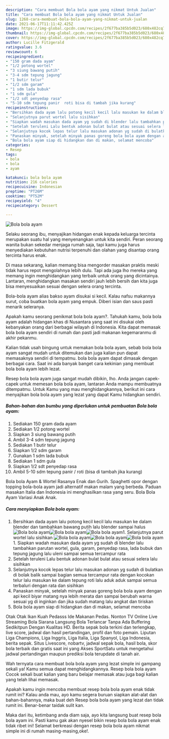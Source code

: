 ```yaml
---
description: "Cara membuat Bola bola ayam yang nikmat Untuk Jualan"
title: "Cara membuat Bola bola ayam yang nikmat Untuk Jualan"
slug: 1268-cara-membuat-bola-bola-ayam-yang-nikmat-untuk-jualan
date: 2021-06-17T11:11:42.425Z
image: https://img-global.cpcdn.com/recipes/2f677ba385b5d023/680x482cq70/bola-bola-ayam-foto-resep-utama.jpg
thumbnail: https://img-global.cpcdn.com/recipes/2f677ba385b5d023/680x482cq70/bola-bola-ayam-foto-resep-utama.jpg
cover: https://img-global.cpcdn.com/recipes/2f677ba385b5d023/680x482cq70/bola-bola-ayam-foto-resep-utama.jpg
author: Lucille Fitzgerald
ratingvalue: 3.6
reviewcount: 6
recipeingredient:
- "150 gram dada ayam"
- "1/2 potong wortel"
- "3 siung bawang putih"
- "3-4 sdm tepung jagung"
- "1 butir telur"
- "1/2 sdm garam"
- "1 sdm lada bubuk"
- "1 sdm gula"
- "1/2 sdt penyedap rasa"
- "5-10 sdm tepung panir  roti bisa di tambah jika kurang"
recipeinstructions:
- "Bersihkan dada ayam lalu potong kecil kecil lalu masukan ke dalam blender dan tambahkan bawang putih lalu blender sampai halus"
- "Selanjutnya parut wortel lalu sisihkan"
- "Siapkan wadah masukan dada ayam yg sudah di blender lalu tambahkan parutan wortel, gula, garam, penyedap rasa, lada bubuk dan tepung jagung lalu uleni sampai semua tercampur rata"
- "Setelah teruleni Lalu bentuk adonan bulat bulat atau sesuai selera lalu sisihkan"
- "Selanjutnya kocok lepas telur lalu masukan adonan yg sudah di bulatkan di bolak balik sampai bagian semua tercampur rata dengan kocokan telur lalu masukan ke dalam tepung roti lalu aduk aduk sampai semua terbaluri dengan rata dan sisihkan"
- "Panaskan minyak, setelah minyak panas goreng bola bola ayam dengan api kecil biyar matang nya lebih merata dan sampai berubah warna sesuai yg di inginkan dan jika sudah matang lalu angkat dan tiriskan"
- "Bola bola ayam siap di hidangkan dan di makan, selamat mencoba"
categories:
- Resep
tags:
- bola
- bola
- ayam

katakunci: bola bola ayam 
nutrition: 216 calories
recipecuisine: Indonesian
preptime: "PT26M"
cooktime: "PT52M"
recipeyield: "4"
recipecategory: Dessert

---
```



![Bola bola ayam](https://img-global.cpcdn.com/recipes/2f677ba385b5d023/680x482cq70/bola-bola-ayam-foto-resep-utama.jpg)

Selaku seorang ibu, menyajikan hidangan enak kepada keluarga tercinta merupakan suatu hal yang menyenangkan untuk kita sendiri. Peran seorang  wanita bukan sekedar menjaga rumah saja, tapi kamu juga harus menyediakan kebutuhan nutrisi terpenuhi dan olahan yang disantap orang tercinta harus enak.

Di masa  sekarang, kalian memang bisa mengorder masakan praktis meski tidak harus repot mengolahnya lebih dulu. Tapi ada juga lho mereka yang memang ingin menghidangkan yang terbaik untuk orang yang dicintainya. Lantaran, menghidangkan masakan sendiri jauh lebih bersih dan kita juga bisa menyesuaikan sesuai dengan selera orang tercinta. 

Bola-bola ayam alias bakso ayam disukai si kecil. Kalau nafsu makannya surut, coba buatkan bola ayam yang empuk. Diberi isian dan saus pasti menarik seleranya.

Apakah kamu seorang penikmat bola bola ayam?. Tahukah kamu, bola bola ayam adalah hidangan khas di Nusantara yang saat ini disukai oleh kebanyakan orang dari berbagai wilayah di Indonesia. Kita dapat memasak bola bola ayam sendiri di rumah dan pasti jadi makanan kegemaranmu di akhir pekanmu.

Kalian tidak usah bingung untuk memakan bola bola ayam, sebab bola bola ayam sangat mudah untuk ditemukan dan juga kalian pun dapat memasaknya sendiri di tempatmu. bola bola ayam dapat dimasak dengan berbagai cara. Saat ini ada banyak banget cara kekinian yang membuat bola bola ayam lebih lezat.

Resep bola bola ayam juga sangat mudah dibikin, lho. Anda jangan capek-capek untuk memesan bola bola ayam, lantaran Anda mampu membuatnya ditempatmu. Untuk Kamu yang mau menghidangkannya, berikut ini cara menyajikan bola bola ayam yang lezat yang dapat Kamu hidangkan sendiri.

<!--inarticleads1-->

##### Bahan-bahan dan bumbu yang diperlukan untuk pembuatan Bola bola ayam:

1. Sediakan 150 gram dada ayam
1. Sediakan 1/2 potong wortel
1. Siapkan 3 siung bawang putih
1. Ambil 3-4 sdm tepung jagung
1. Sediakan 1 butir telur
1. Siapkan 1/2 sdm garam
1. Gunakan 1 sdm lada bubuk
1. Sediakan 1 sdm gula
1. Siapkan 1/2 sdt penyedap rasa
1. Ambil 5-10 sdm tepung panir / roti (bisa di tambah jika kurang)


Bola bola Ayam &amp; Wortel Rasanya Enak dan Gurih. Spaghetti opor dengan topping bola-bola ayam jadi alternatif makan malam yang berbeda. Paduan masakan Italia dan Indonesia ini menghasilkan rasa yang seru. Bola Bola Ayam Variasi Anak Anak. 

<!--inarticleads2-->

##### Cara menyiapkan Bola bola ayam:

1. Bersihkan dada ayam lalu potong kecil kecil lalu masukan ke dalam blender dan tambahkan bawang putih lalu blender sampai halus
<img src="https://img-global.cpcdn.com/steps/20d50fd1e850051a/160x128cq70/bola-bola-ayam-langkah-memasak-1-foto.jpg" alt="Bola bola ayam"><img src="https://img-global.cpcdn.com/steps/d7ef4e91d121e667/160x128cq70/bola-bola-ayam-langkah-memasak-1-foto.jpg" alt="Bola bola ayam"><img src="https://img-global.cpcdn.com/steps/beed496908ce8d94/160x128cq70/bola-bola-ayam-langkah-memasak-1-foto.jpg" alt="Bola bola ayam">1. Selanjutnya parut wortel lalu sisihkan
<img src="https://img-global.cpcdn.com/steps/070fb36da561e87f/160x128cq70/bola-bola-ayam-langkah-memasak-2-foto.jpg" alt="Bola bola ayam"><img src="https://img-global.cpcdn.com/steps/15b1ecf9bb80ba83/160x128cq70/bola-bola-ayam-langkah-memasak-2-foto.jpg" alt="Bola bola ayam"><img src="https://img-global.cpcdn.com/steps/fde34141ddb43556/160x128cq70/bola-bola-ayam-langkah-memasak-2-foto.jpg" alt="Bola bola ayam">1. Siapkan wadah masukan dada ayam yg sudah di blender lalu tambahkan parutan wortel, gula, garam, penyedap rasa, lada bubuk dan tepung jagung lalu uleni sampai semua tercampur rata
1. Setelah teruleni Lalu bentuk adonan bulat bulat atau sesuai selera lalu sisihkan
1. Selanjutnya kocok lepas telur lalu masukan adonan yg sudah di bulatkan di bolak balik sampai bagian semua tercampur rata dengan kocokan telur lalu masukan ke dalam tepung roti lalu aduk aduk sampai semua terbaluri dengan rata dan sisihkan
1. Panaskan minyak, setelah minyak panas goreng bola bola ayam dengan api kecil biyar matang nya lebih merata dan sampai berubah warna sesuai yg di inginkan dan jika sudah matang lalu angkat dan tiriskan
1. Bola bola ayam siap di hidangkan dan di makan, selamat mencoba


Otak Otak Ikan Kuah Pedasss Ide Makanan Pedas. Nonton TV Online Live Streaming Bola Siarana Langsung Bola Terlancar Tanpa Ada Buffering Sedikitpun Dengan Kualitas HD. Berita sepak bola terkini dan terlengkap, live score, jadwal dan hasil pertandingan, profil dan foto pemain. Liputan Liga Champions, Liga Inggris, Liga Italia, Liga Spanyol, Liga Indonesia, berita sepak. Situs Livescore, nobartv, jadwal sepak bola, hasil bola, skor bola terbaik dan gratis saat ini yang Akses SportSatu untuk mengetahui jadwal pertandingan maupun prediksi bola terupdate di tanah air. 

Wah ternyata cara membuat bola bola ayam yang lezat simple ini gampang sekali ya! Kamu semua dapat menghidangkannya. Resep bola bola ayam Cocok sekali buat kalian yang baru belajar memasak atau juga bagi kalian yang telah lihai memasak.

Apakah kamu ingin mencoba membuat resep bola bola ayam enak tidak rumit ini? Kalau anda mau, ayo kamu segera buruan siapkan alat-alat dan bahan-bahannya, maka buat deh Resep bola bola ayam yang lezat dan tidak rumit ini. Benar-benar taidak sulit kan. 

Maka dari itu, ketimbang anda diam saja, ayo kita langsung buat resep bola bola ayam ini. Pasti kamu gak akan nyesel bikin resep bola bola ayam enak tidak ribet ini! Selamat berkreasi dengan resep bola bola ayam nikmat simple ini di rumah masing-masing,oke!.

